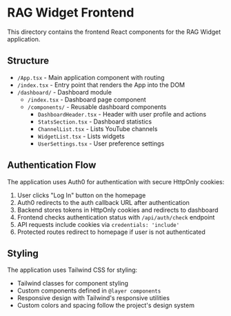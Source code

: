 # RAG Widget Frontend

This directory contains the frontend React components for the RAG Widget application.

## Structure

- `/App.tsx` - Main application component with routing
- `/index.tsx` - Entry point that renders the App into the DOM
- `/dashboard/` - Dashboard module
  - `/index.tsx` - Dashboard page component
  - `/components/` - Reusable dashboard components
    - `DashboardHeader.tsx` - Header with user profile and actions
    - `StatsSection.tsx` - Dashboard statistics
    - `ChannelList.tsx` - Lists YouTube channels
    - `WidgetList.tsx` - Lists widgets
    - `UserSettings.tsx` - User preference settings

## Authentication Flow

The application uses Auth0 for authentication with secure HttpOnly cookies:

1. User clicks "Log In" button on the homepage
2. Auth0 redirects to the auth callback URL after authentication
3. Backend stores tokens in HttpOnly cookies and redirects to dashboard
4. Frontend checks authentication status with `/api/auth/check` endpoint
5. API requests include cookies via `credentials: 'include'`
6. Protected routes redirect to homepage if user is not authenticated

## Styling

The application uses Tailwind CSS for styling:

- Tailwind classes for component styling
- Custom components defined in `@layer components`
- Responsive design with Tailwind's responsive utilities
- Custom colors and spacing follow the project's design system